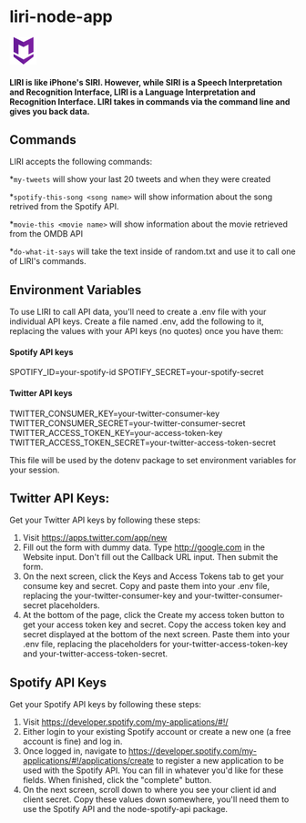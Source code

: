 # liri-node-app
![alt text](https://github.com/adam-p/markdown-here/raw/master/src/common/images/icon48.png "Logo Title Text 1")

#### LIRI is like iPhone's SIRI. However, while SIRI is a Speech Interpretation and Recognition Interface, LIRI is a Language Interpretation and Recognition Interface. LIRI takes in commands via the command line and gives you back data.

## Commands

LIRI accepts the following commands:

  *`my-tweets` will show your last 20 tweets and when they were created

  *`spotify-this-song <song name>` will show information about the song retrived from the Spotify API.

  *`movie-this <movie name>` will show information about the movie retrieved from the OMDB API

  *`do-what-it-says` will take the text inside of random.txt and use it to call one of LIRI's commands.

## Environment Variables

To use LIRI to call API data, you'll need to create a .env file with your individual API keys. Create a file named .env, add the following to it, replacing the values with your API keys (no quotes) once you have them:

#### Spotify API keys

SPOTIFY_ID=your-spotify-id
SPOTIFY_SECRET=your-spotify-secret

#### Twitter API keys

TWITTER_CONSUMER_KEY=your-twitter-consumer-key
TWITTER_CONSUMER_SECRET=your-twitter-consumer-secret
TWITTER_ACCESS_TOKEN_KEY=your-access-token-key
TWITTER_ACCESS_TOKEN_SECRET=your-twitter-access-token-secret

This file will be used by the dotenv package to set environment variables for your session.

## Twitter API Keys:

Get your Twitter API keys by following these steps:

1. Visit https://apps.twitter.com/app/new
2. Fill out the form with dummy data. Type http://google.com in the Website input. Don't fill out the Callback URL input. Then submit the form.
3. On the next screen, click the Keys and Access Tokens tab to get your consume key and secret. Copy and paste them into your .env file, replacing the your-twitter-consumer-key and your-twitter-consumer-secret placeholders.
4. At the bottom of the page, click the Create my access token button to get your access token key and secret. Copy the access token key and secret displayed at the bottom of the next screen. Paste them into your .env file, replacing the placeholders for your-twitter-access-token-key and your-twitter-access-token-secret.

## Spotify API Keys

Get your Spotify API keys by following these steps:

1. Visit https://developer.spotify.com/my-applications/#!/
2. Either login to your existing Spotify account or create a new one (a free account is fine) and log in.
3. Once logged in, navigate to https://developer.spotify.com/my-applications/#!/applications/create to register a new application to be used with the Spotify API. You can fill in whatever you'd like for these fields. When finished, click the "complete" button.
4. On the next screen, scroll down to where you see your client id and client secret. Copy these values down somewhere, you'll need them to use the Spotify API and the node-spotify-api package.

